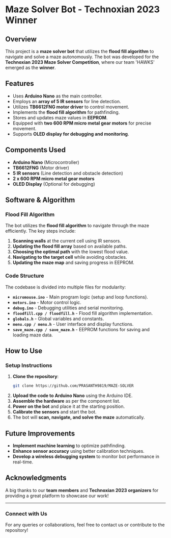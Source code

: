 # Maze Solver Bot - Technoxian 2023 Winner

## Overview
This project is a **maze solver bot** that utilizes the **flood fill algorithm** to navigate and solve a maze autonomously. The bot was developed for the **Technoxian 2023 Maze Solver Competition**, where our team 'HAWKS' emerged as the **winner**.

## Features
- Uses **Arduino Nano** as the main controller.
- Employs an **array of 5 IR sensors** for line detection.
- Utilizes **TB6612FNG motor driver** to control movement.
- Implements the **flood fill algorithm** for pathfinding.
- Stores and updates maze values in **EEPROM**.
- Equipped with **two 600 RPM micro metal gear motors** for precise movement.
- Supports **OLED display for debugging and monitoring**.

## Components Used
- **Arduino Nano** (Microcontroller)
- **TB6612FNG** (Motor driver)
- **5 IR sensors** (Line detection and obstacle detection)
- **2 x 600 RPM micro metal gear motors**
- **OLED Display** (Optional for debugging)

## Software & Algorithm
### **Flood Fill Algorithm**
The bot utilizes the **flood fill algorithm** to navigate through the maze efficiently. The key steps include:
1. **Scanning walls** at the current cell using IR sensors.
2. **Updating the flood fill array** based on available paths.
3. **Choosing the optimal path** with the lowest flood value.
4. **Navigating to the target cell** while avoiding obstacles.
5. **Updating the maze map** and saving progress in EEPROM.

### **Code Structure**
The codebase is divided into multiple files for modularity:
- **`micromouse.ino`** - Main program logic (setup and loop functions).
- **`motors.ino`** - Motor control logic.
- **`debug.ino`** - Debugging utilities and serial monitoring.
- **`floodfill.cpp / floodfill.h`** - Flood fill algorithm implementation.
- **`globals.h`** - Global variables and constants.
- **`menu.cpp / menu.h`** - User interface and display functions.
- **`save_maze.cpp / save_maze.h`** - EEPROM functions for saving and loading maze data.

## How to Use
### **Setup Instructions**
1. **Clone the repository**:
   ```bash
   git clone https://github.com/PRASANTH9819/MAZE-SOLVER
   ```
2. **Upload the code to Arduino Nano** using the Arduino IDE.
3. **Assemble the hardware** as per the component list.
4. **Power on the bot** and place it at the starting position.
5. **Calibrate the sensors** and start the bot.
6. The bot will **scan, navigate, and solve the maze** automatically.

## Future Improvements
- **Implement machine learning** to optimize pathfinding.
- **Enhance sensor accuracy** using better calibration techniques.
- **Develop a wireless debugging system** to monitor bot performance in real-time.

## Acknowledgments
A big thanks to our **team members** and **Technoxian 2023 organizers** for providing a great platform to showcase our work!

---
### **Connect with Us**
For any queries or collaborations, feel free to contact us or contribute to the repository!

